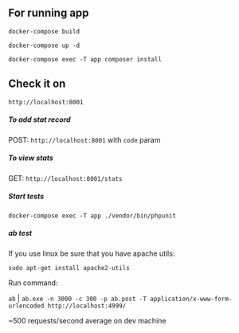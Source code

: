 ## For running app

`docker-compose build`

`docker-compose up -d`

`docker-compose exec -T app composer install`


## Check it on
`http://localhost:8001`


##### To add stat record
POST: `http://localhost:8001` with `code` param

##### To view stats
GET: `http://localhost:8001/stats`

##### Start tests
`docker-compose exec -T app ./vendor/bin/phpunit`

##### ab test
If you use linux be sure that you have apache utils:

`sudo apt-get install apache2-utils`

Run command:

`ab` | `ab.exe -n 3000 -c 300 -p ab.post -T application/x-www-form-urlencoded http://localhost:4999/`

~500 requests/second average on dev machine

